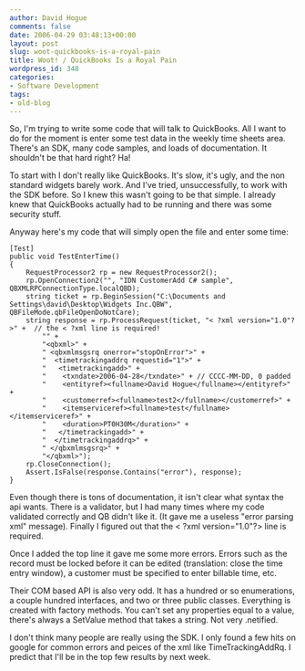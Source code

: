 ```yaml
---
author: David Hogue
comments: false
date: 2006-04-29 03:48:13+00:00
layout: post
slug: woot-quickbooks-is-a-royal-pain
title: Woot! / QuickBooks Is a Royal Pain
wordpress_id: 348
categories:
- Software Development
tags:
- old-blog
---
```


So, I'm trying to write some code that will talk to QuickBooks.  All I want to do for the moment is enter some test data in the weekly time sheets area.  There's an SDK, many code samples, and loads of documentation.  It shouldn't be that hard right?  Ha!

To start with I don't really like QuickBooks.  It's slow, it's ugly, and the non standard widgets barely work.  And I've tried, unsuccessfully, to work with the SDK before.  So I knew this wasn't going to be that simple.  I already knew that QuickBooks actually had to be running and there was some security stuff.

Anyway here's my code that will simply open the file and enter some time:

    
    [Test]
    public void TestEnterTime()
    {
    	RequestProcessor2 rp = new RequestProcessor2();
    	rp.OpenConnection2("", "IDN CustomerAdd C# sample", QBXMLRPConnectionType.localQBD);
    	string ticket = rp.BeginSession("C:\Documents and Settings\david\Desktop\Widgets Inc.QBW", QBFileMode.qbFileOpenDoNotCare);
    	string response = rp.ProcessRequest(ticket, "< ?xml version="1.0"?>" +	// the < ?xml line is required!
    		"" +
    		"<qbxml>" +
    		" <qbxmlmsgsrq onerror="stopOnError">" +
    		"  <timetrackingaddrq requestid="1">" +
    		"   <timetrackingadd>" +
    		"    <txndate>2006-04-28</txndate>" + // CCCC-MM-DD, 0 padded
    		"    <entityref><fullname>David Hogue</fullname></entityref>" +
    		"    <customerref><fullname>test2</fullname></customerref>" +
    		"    <itemserviceref><fullname>test</fullname></itemserviceref>" +
    		"    <duration>PT0H30M</duration>" +
    		"   </timetrackingadd>" +
    		"  </timetrackingaddrq>" +
    		" </qbxmlmsgsrq>" +
    		"</qbxml>");
    	rp.CloseConnection();
    	Assert.IsFalse(response.Contains("error"), response);
    }



Even though there is tons of documentation, it isn't clear what syntax the api wants.  There is a validator, but I had many times where my code validated correctly and QB didn't like it.  (It gave me a useless "error parsing xml" message).  Finally I figured out that the < ?xml version="1.0"?> line is required.

Once I added the top line it gave me some more errors.  Errors such as the record must be locked before it can be edited (translation: close the time entry window), a customer must be specified to enter billable time, etc.

Their COM based API is also very odd.  It has a hundred or so enumerations, a couple hundred interfaces, and two or three public classes.  Everything is created with factory methods.  You can't set any properties equal to a value, there's always a SetValue method that takes a string.  Not very .netified.

I don't think many people are really using the SDK.  I only found a few hits on google for common errors and peices of the xml like TimeTrackingAddRq.  I predict that I'll be in the top few results by next week.
